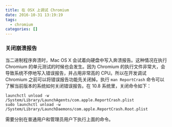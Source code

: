 ```yaml
---
title: 在 OSX 上调试 Chromium
date: 2016-10-31 13:19:19
tags:
  - chromium
categories: []
---
```


### 关闭崩溃报告

当二进制程序奔溃时，Mac OS X 会试着向硬盘中写入奔溃报告。这种情况在执行 Chromium 的单元测试的时候也会发生。因为 Chromium 的执行文件非常大，会导致系统不停地写入错误报告，并占用非常高的 CPU。所以在开发调试 Chromium 之前可以将错误报告功能先关闭掉。执行 ```man ReportCrash``` 命令可以了解当前版本的系统如何关闭错误报告。在 10.8 系统里，关闭命令如下：
```
launchctl unload -w /System/Library/LaunchAgents/com.apple.ReportCrash.plist
sudo launchctl unload -w /System/Library/LaunchDaemons/com.apple.ReportCrash.Root.plist
```
需要分别在普通用户和管理员用户下执行上面的命令。
